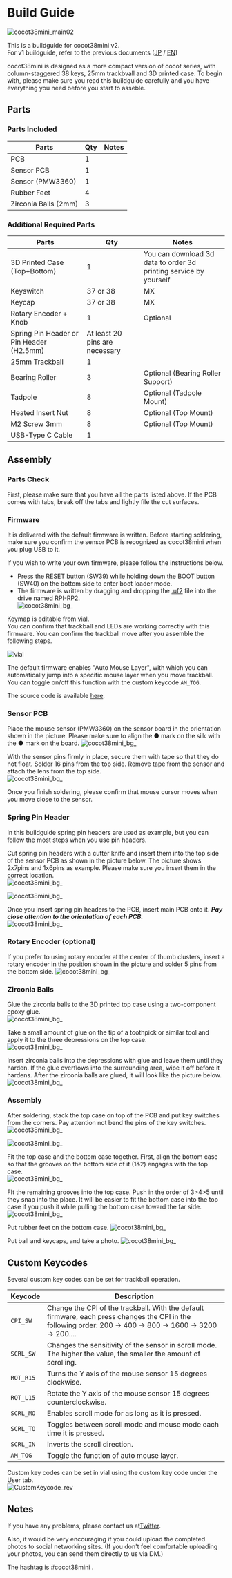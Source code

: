 # Build Guide

![cocot38mini_main02](/images/main_02.jpg)

This is a buildguide for cocot38mini v2.  
For v1 buildguide, refer to the previous documents ([JP](v1/buildguide.md) / [EN](v1/buildguide_en.md))

cocot38mini is designed as a more compact version of cocot series, with column-staggered 38 keys, 25mm trackbvall and 3D printed case. To begin with, please make sure you read this buildguide carefully and you have everything you need before you start to asseble.


## Parts
### Parts Included

|Parts|Qty|Notes|
|---|---|---|
|PCB|1||
|Sensor PCB|1||
|Sensor (PMW3360)|1||
|Rubber Feet|4||
|Zirconia Balls (2mm)|3||


### Additional Required Parts

|Parts|Qty|Notes|
|---|---|---|
|3D Printed Case (Top+Bottom)|1|You can download 3d data to order 3d printing service by yourself|
|Keyswitch|37 or 38|MX|
|Keycap|37 or 38|MX|
|Rotary Encoder + Knob |1|Optional|
|Spring Pin Header or Pin Header (H2.5mm)|At least 20 pins are necessary||
|25mm Trackball|1||
|Bearing Roller|3|Optional (Bearing Roller Support)|
|Tadpole|8|Optional (Tadpole Mount)|
|Heated Insert Nut|8|Optional (Top Mount)|
|M2 Screw 3mm|8|Optional (Top Mount)|
|USB-Type C Cable|1||


## Assembly
### Parts Check

  First, please make sure that you have all the parts listed above. If the PCB comes with tabs, break off the tabs and lightly file the cut surfaces.

### Firmware

  It is delivered with the default firmware is written. Before starting soldering, make sure you confirm the sensor PCB is recognized as cocot38mini when you plug USB to it.

  If you wish to write your own firmware, please follow the instructions below.

  - Press the RESET button (SW39) while holding down the BOOT button (SW40) on the bottom side to enter boot loader mode.
  - The firmware is written by dragging and dropping the [.uf2](https://github.com/aki27kbd/cocot38mini/blob/main/firmware/aki27_cocot38mini_v2_vial.uf2) file into the drive named RPI-RP2.  
  ![cocot38mini_bg_](/images/bg_firmware.jpg)  


  Keymap is editable from [vial](https://vial.rocks/).  
  You can confirm that trackball and LEDs are working correctly with this firmware. You can confirm the trackball move after you assemble the following steps.

  ![vial](/images/vial.jpg)

  The default firmware enables "Auto Mouse Layer", with which you can automatically jump into a specific mouse layer when you move trackball. You can toggle on/off this function with the custom keycode `AM_TOG`.

  The source code is available [here](https://github.com/aki27kbd/vial-qmk/tree/vial/keyboards/aki27/cocot38mini).

### Sensor PCB

  Place the mouse sensor (PMW3360) on the sensor board in the orientation shown in the picture. Please make sure to align the ● mark on the silk with the ● mark on the board.
  ![cocot38mini_bg_](/images/bg_pmw3360_v2.jpg)

  With the sensor pins firmly in place, secure them with tape so that they do not float. Solder 16 pins from the top side. Remove tape from the sensor and attach the lens from the top side.   
  ![cocot38mini_bg_](/images/bg_pmw3360_v2_2.jpg)

  Once you finish soldering, please confirm that mouse cursor moves when you move close to the sensor.

### Spring Pin Header

  In this buildguide spring pin headers are used as example, but you can follow the most steps when you use pin headers.

  Cut spring pin headers with a cutter knife and insert them into the top side of the sensor PCB as shown in the picture below. The picture shows 2x7pins and 1x6pins as example. Please make sure you insert them in the correct location.  
  ![cocot38mini_bg_](/images/bg_pga2040_1.jpg)

  ![cocot38mini_bg_](/images/bg_pinheader.jpg)

  Once you insert spring pin headers to the PCB, insert main PCB onto it. ***Pay close attention to the orientation of each PCB.***  
  ![cocot38mini_bg_](/images/bg_pinheader_2.jpg)

### Rotary Encoder (optional)

  If you prefer to using rotary encoder at the center of thumb clusters, insert a rotary encoder in the position shown in the picture and solder 5 pins from the bottom side.
  ![cocot38mini_bg_](/images/bg_rotary_encoder.jpg)


### Zirconia Balls

  Glue the zirconia balls to the 3D printed top case using a two-component epoxy glue.  
  ![cocot38mini_bg_](/images/bg_zirconia_1.jpg)

  Take a small amount of glue on the tip of a toothpick or similar tool and apply it to the three depressions on the top case.  
  ![cocot38mini_bg_](/images/bg_zirconia_2.jpg)

  Insert zirconia balls into the depressions with glue and leave them until they harden. If the glue overflows into the surrounding area, wipe it off before it hardens. After the zirconia balls are glued, it will look like the picture below.  
  ![cocot38mini_bg_](/images/bg_zirconia_3.jpg)


### Assembly

  After soldering, stack the top case on top of the PCB and put key switches from the corners. Pay attention not bend the pins of the key switches.  
  ![cocot38mini_bg_](/images/bg_assembly_1.jpg)

  ![cocot38mini_bg_](/images/bg_assembly_2.jpg)

  Fit the top case and the bottom case together. First, align the bottom case so that the grooves on the bottom side of it (1&2) engages with the top case.  
  ![cocot38mini_bg_](/images/bg_assembly_3.jpg)

  FIt the remaining grooves into the top case. Push in the order of 3>4>5 until they snap into the place. It will be easier to fit the bottom case into the top case if you push it while pulling the bottom case toward the far side.
  ![cocot38mini_bg_](/images/bg_assembly_4.jpg)

  Put rubber feet on the bottom case.
  ![cocot38mini_bg_](/images/bg_assembly_5.jpg)

  Put ball and keycaps, and take a photo.
  ![cocot38mini_bg_](/images/bg_assembly_6.jpg)


## Custom Keycodes

  Several custom key codes can be set for trackball operation.

  Keycode   |Description
  ---------|-----------
  `CPI_SW`  |Change the CPI of the trackball. With the default firmware, each press changes the CPI in the following order: 200 -> 400 -> 800 -> 1600 -> 3200 -> 200....
  `SCRL_SW` |Changes the sensitivity of the sensor in scroll mode. The higher the value, the smaller the amount of scrolling.
  `ROT_R15` |Turns the Y axis of the mouse sensor 15 degrees clockwise.
  `ROT_L15` |Rotate the Y axis of the mouse sensor 15 degrees counterclockwise.
  `SCRL_MO` |	Enables scroll mode for as long as it is pressed.
  `SCRL_TO` |Toggles between scroll mode and mouse mode each time it is pressed.
  `SCRL_IN` |Inverts the scroll direction.
  `AM_TOG` |Toggle the function of auto mouse layer.

  Custom key codes can be set in vial using the custom key code under the User tab.  
  ![CustomKeycode_rev](/images/bg_customkeycode.jpg)


## Notes
If you have any problems, please contact us at[Twitter](https://twitter.com/aki27kbd).

Also, it would be very encouraging if you could upload the completed photos to social networking sites. (If you don't feel comfortable uploading your photos, you can send them directly to us via DM.)

The hashtag is #cocot38mini .
